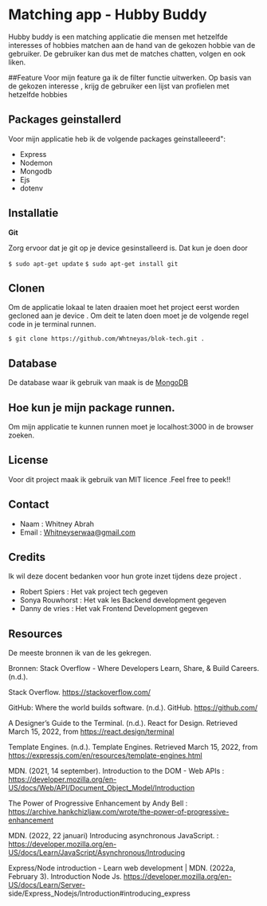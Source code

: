 

# Matching app - Hubby Buddy 
Hubby buddy is een matching applicatie die mensen met hetzelfde interesses of hobbies matchen aan de hand van de gekozen hobbie van de gebruiker. De gebruiker kan dus met de matches chatten, volgen en ook liken. 

##Feature 
Voor mijn feature ga ik de filter functie uitwerken. Op basis van de gekozen interesse , krijg de gebruiker een lijst van profielen met hetzelfde hobbies 

## Packages geinstallerd

Voor mijn applicatie heb ik de volgende packages geinstalleeerd":
* Express 
* Nodemon 
* Mongodb
* Ejs 
* dotenv

## Installatie 

**Git**

Zorg ervoor dat je git op je device gesinstalleerd is. Dat kun je doen door 

`$ sudo apt-get update`
`$ sudo apt-get install git`

## Clonen

Om de applicatie lokaal te laten draaien moet het project eerst worden gecloned aan je device . Om deit te laten doen 
moet je de volgende regel code in je terminal runnen.

`$ git clone https://github.com/Whtneyas/blok-tech.git .`

## Database 
De database waar ik gebruik van maak is de [MongoDB](https://www.bing.com/search?q=mongodb+website&cvid=a476e8de36b84ec09f21baa8e1cbd5c1&aqs=edge.1.69i57j0.8149j0j1&pglt=299&FORM=ANNTA1&PC=HCTS)

## Hoe kun je mijn package runnen. 
  Om mijn applicatie te kunnen runnen moet je localhost:3000 in de browser zoeken.

## License
Voor dit project maak ik gebruik van MIT licence .Feel free to peek!!

## Contact 
  - Naam : Whitney Abrah 
  - Email : Whitneyserwaa@gmail.com 


## Credits
 Ik wil deze docent bedanken voor hun grote inzet tijdens deze project .
 - Robert Spiers  : Het  vak project tech gegeven
 - Sonya Rouwhorst : Het vak les Backend development gegeven 
 - Danny de vries   : Het vak Frontend Development gegeven 
 

## Resources 
  De meeste bronnen ik van de les gekregen.
  
   Bronnen: 
    Stack Overflow - Where Developers Learn, Share, & Build Careers. (n.d.).
    
  Stack Overflow. https://stackoverflow.com/
  
  GitHub: Where the world builds software. (n.d.). GitHub. https://github.com/

  A Designer’s Guide to the Terminal. (n.d.). React for Design. Retrieved March 15, 2022, from https://react.design/terminal


  Template Engines. (n.d.). Template Engines. Retrieved March 15, 2022, from https://expressjs.com/en/resources/template-engines.html
     
  MDN. (2021, 14 september). Introduction to the DOM - Web APIs : https://developer.mozilla.org/en-US/docs/Web/API/Document_Object_Model/Introduction
     
  The Power of Progressive Enhancement by Andy Bell :  https://archive.hankchizljaw.com/wrote/the-power-of-progressive-enhancement
        
  MDN. (2022, 22 januari) Introducing asynchronous JavaScript. : https://developer.mozilla.org/en-US/docs/Learn/JavaScript/Asynchronous/Introducing
       
  Express/Node introduction - Learn web development | MDN. (2022a, February 3). Introduction Node Js. https://developer.mozilla.org/en-US/docs/Learn/Server-                       side/Express_Nodejs/Introduction#introducing_express
  
  
 

 
  
  







    



















